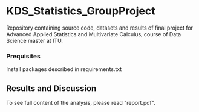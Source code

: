 # KDS_Statistics_GroupProject

Repository containing source code, datasets and results of final project for 
Advanced Applied Statistics and Multivariate Calculus, course of Data Science 
master at ITU.

### Prequisites

Install packages described in requirements.txt

## Results and Discussion

To see full content of the analysis, please read "report.pdf".